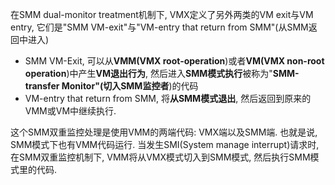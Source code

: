 


在SMM dual\-monitor treatment机制下, VMX定义了另外两类的VM exit与VM entry, 它们是"SMM VM-exit"与"VM\-entry that return from SMM"(从SMM返回中进入)

- SMM VM\-Exit, 可以从**VMM(VMX root\-operation**)或者**VM(VMX non\-root operation**)中产生**VM退出行为**, 然后进入**SMM模式执行**被称为"**SMM\-transfer Monitor"(切入SMM监控者**)的代码
- VM\-entry that return from SMM, 将**从SMM模式退出**, 然后返回到原来的VMM或VM中继续执行.

这个SMM双重监控处理是使用VMM的两端代码: VMX端以及SMM端. 也就是说, SMM模式下也有VMM代码运行. 当发生SMI(System manage interrupt)请求时, 在SMM双重监控机制下, VMM将从VMX模式切入到SMM模式, 然后执行SMM模式里的代码.

